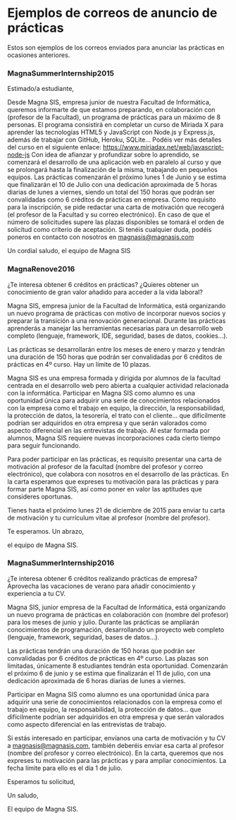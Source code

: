 # Ejemplos de correos de anuncio de prácticas

Estos son ejemplos de los correos enviados para anunciar las prácticas en ocasiones anteriores.


### MagnaSummerInternship2015

Estimado/a estudiante,

Desde Magna SIS, empresa junior de nuestra Facultad de Informática, queremos informarte de que estamos preparando, en colaboración con (profesor de la Facultad), un programa de prácticas para un máximo de 8 personas.
El programa consistirá en completar un curso de Miriada X para aprender las tecnologías HTML5 y JavaScript con Node.js y Express.js, además de trabajar con GitHub, Heroku, SQLite... Podéis ver más detalles del curso en el siguiente enlace: https://www.miriadax.net/web/javascript-node-js
Con idea de afianzar y profundizar sobre lo aprendido, se comenzará el desarrollo de una aplicación web en paralelo al curso y que se prolongará hasta la finalización de la misma, trabajando en pequeños equipos.
Las prácticas comenzarán el próximo lunes 1 de Junio y se estima que finalizarán el 10 de Julio con una dedicación aproximada de 5 horas diarias de lunes a viernes, siendo un total del 150 horas que podrán ser convalidadas como 6 créditos de prácticas en empresa.
Como requisito para la inscripción, se pide redactar una carta de motivación que recogerá (el profesor de la Facultad y su correo electrónico). En caso de que el número de solicitudes supere las plazas disponibles se tomará el orden de solicitud como criterio de aceptación.
Si tenéis cualquier duda, podéis poneros en contacto con nosotros en magnasis@magnasis.com

Un cordial saludo,
el equipo de Magna SIS


### MagnaRenove2016

¿Te interesa obtener 6 créditos en prácticas? ¿Quieres obtener un conocimiento de gran valor añadido para acceder a la vida laboral?

Magna SIS, empresa junior de la Facultad de Informática, está organizando un nuevo programa de prácticas con motivo de incorporar nuevos socios y preparar la transición a una renovación generacional. Durante las prácticas aprenderás a manejar las herramientas necesarias para un desarrollo web completo (lenguaje, framework, IDE, seguridad, bases de datos, cookies...).

Las prácticas se desarrollarán entre los meses de enero y marzo y tendrán una duración de 150 horas que podrán ser convalidadas por 6 créditos de prácticas en 4º curso. Hay un límite de 10 plazas.

Magna SIS es una empresa formada y dirigida por alumnos de la facultad centrada en el desarrollo web pero abierta a cualquier actividad relacionada con la informática. Participar en Magna SIS como alumno es una oportunidad única para adquirir una serie de conocimientos relacionados con la empresa como el trabajo en equipo, la dirección, la responsabilidad, la protección de datos, la tesorería, el trato con el cliente... que difícilmente podrían ser adquiridos en otra empresa y que serán valorados como aspecto diferencial en las entrevistas de trabajo. Al estar formada por alumnos, Magna SIS requiere nuevas incorporaciones cada cierto tiempo para seguir funcionando.

Para poder participar en las prácticas, es requisito presentar una carta de motivación al profesor de la facultad (nombre del profesor y correo electrónico), que colabora con nosotros en el desarrollo de las prácticas. En la carta esperamos que expreses tu motivación para las prácticas y para formar parte Magna SIS, así como poner en valor las aptitudes que consideres oportunas.

Tienes hasta el próximo lunes 21 de diciembre de 2015 para enviar tu carta de motivación y tu currículum vítae al profesor (nombre del profesor).

Te esperamos. Un abrazo,

el equipo de Magna SIS.


### MagnaSummerInternship2016

¿Te interesa obtener 6 créditos realizando prácticas de empresa? Aprovecha las vacaciones de verano para añadir conocimiento y experiencia a tu CV.

Magna SIS, junior empresa de la Facultad de Informática, está organizando un nuevo programa de prácticas en colaboración con (nombre del profesor) para los meses de junio y julio. Durante las prácticas se ampliarán conocimientos de programación, desarrollando un proyecto web completo (lenguaje, framework, seguridad, bases de datos...).

Las prácticas tendrán una duración de 150 horas que podrán ser convalidadas por 6 créditos de prácticas en 4º curso. Las plazas son limitadas, únicamente 8 estudiantes tendrán esta oportunidad. Comenzarán el próximo 6 de junio y se estima que finalizarán el 11 de julio, con una dedicación aproximada de 6 horas diarias de lunes a viernes.

Participar en Magna SIS como alumno es una oportunidad única para adquirir una serie de conocimientos relacionados con la empresa como el trabajo en equipo, la responsabilidad, la protección de datos... que difícilmente podrían ser adquiridos en otra empresa y que serán valorados como aspecto diferencial en las entrevistas de trabajo.

Si estás interesado en participar, envíanos una carta de motivación y tu CV a magnasis@magnasis.com, también deberéis enviar esa carta al profesor (nombre del profesor y correo electrónico).  En la carta, queremos que nos expreses tu motivación para las prácticas y para ampliar conocimientos. La fecha límite para ello es el día 1 de julio.

Esperamos tu solicitud,

Un saludo,

El equipo de Magna SIS.







